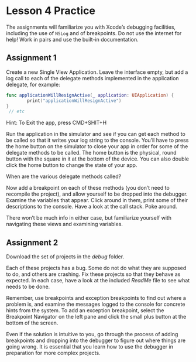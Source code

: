 Lesson 4 Practice
=================================

The assignments will familiarize you with Xcode’s debugging facilities, including the use of `NSLog` and of breakpoints. Do not use the internet for help! Work in pairs and use the built-in documentation.

## Assignment 1

Create a new Single View Application. Leave the interface empty, but add a log call to each of the delegate methods implemented in the application delegate, for example:

```swift
func applicationWillResignActive(_ application: UIApplication) {
        print("applicationWillResignActive")
}
 // etc
```

Hint: To Exit the app, press CMD+SHIT+H

Run the application in the simulator and see if you can get each method to be called so that it writes your log string to the console. You’ll have to press the home button on the simulator to close your app in order for some of the delegate methods to be called. The home button is the physical, round button with the square in it at the bottom of the device. You can also double click the home button to change the state of your app.

When are the various delegate methods called?

Now add a breakpoint on each of these methods (you don’t need to recompile the project), and allow yourself to be dropped into the debugger. Examine the variables that appear. Click around in them, print some of their descriptions to the console. Have a look at the call stack. Poke around.

There won’t be much info in either case, but familiarize yourself with navigating these views and examining variables.

## Assignment 2

Download the set of projects in the *debug* folder.

Each of these projects has a bug. Some do not do what they are supposed to do, and others are crashing. Fix these projects so that they behave as expected. In each case, have a look at the included *ReadMe* file to see what needs to be done.

Remember, use breakpoints and exception breakpoints to find out where a problem is, and examine the messages logged to the console for concrete hints from the system. To add an exception breakpoint, select the Breakpoint Navigator on the left pane and click the small plus button at the bottom of the screen.

Even if the solution is intuitive to you, go through the process of adding breakpoints and dropping into the debugger to figure out where things are going wrong. It is essential that you learn how to use the debugger in preparation for more complex projects.
